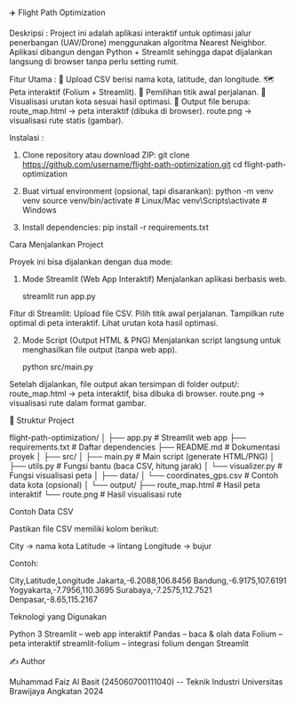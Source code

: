 ✈️ Flight Path Optimization

Deskripsi :
Project ini adalah aplikasi interaktif untuk optimasi jalur penerbangan (UAV/Drone) menggunakan algoritma Nearest Neighbor.
Aplikasi dibangun dengan Python + Streamlit sehingga dapat dijalankan langsung di browser tanpa perlu setting rumit.

Fitur Utama :
📂 Upload CSV berisi nama kota, latitude, dan longitude.
🗺️ Peta interaktif (Folium + Streamlit).
🚏 Pemilihan titik awal perjalanan.
📜 Visualisasi urutan kota sesuai hasil optimasi.
📑 Output file berupa:
          route_map.html → peta interaktif (dibuka di browser).
          route.png → visualisasi rute statis (gambar).
          
Instalasi :
1. Clone repository atau download ZIP:
   git clone https://github.com/username/flight-path-optimization.git
   cd flight-path-optimization

2. Buat virtual environment (opsional, tapi disarankan):
   python -m venv venv
   source venv/bin/activate   # Linux/Mac
   venv\Scripts\activate      # Windows

3. Install dependencies:
   pip install -r requirements.txt


Cara Menjalankan Project

Proyek ini bisa dijalankan dengan dua mode:

1. Mode Streamlit (Web App Interaktif)
Menjalankan aplikasi berbasis web.

    streamlit run app.py

Fitur di Streamlit:
Upload file CSV.
Pilih titik awal perjalanan.
Tampilkan rute optimal di peta interaktif.
Lihat urutan kota hasil optimasi.

2. Mode Script (Output HTML & PNG)
Menjalankan script langsung untuk menghasilkan file output (tanpa web app).

    python src/main.py

Setelah dijalankan, file output akan tersimpan di folder output/:
  route_map.html → peta interaktif, bisa dibuka di browser.
  route.png → visualisasi rute dalam format gambar.


📂 Struktur Project

flight-path-optimization/
│
├── app.py                # Streamlit web app
├── requirements.txt      # Daftar dependencies
├── README.md             # Dokumentasi proyek
│
├── src/
│   ├── main.py           # Main script (generate HTML/PNG)
│   ├── utils.py          # Fungsi bantu (baca CSV, hitung jarak)
│   └── visualizer.py     # Fungsi visualisasi peta
│
├── data/
│   └── coordinates_gps.csv   # Contoh data kota (opsional)
│
└── output/
    ├── route_map.html    # Hasil peta interaktif
    └── route.png         # Hasil visualisasi rute

Contoh Data CSV

Pastikan file CSV memiliki kolom berikut:

City → nama kota
Latitude → lintang
Longitude → bujur

Contoh:

City,Latitude,Longitude
Jakarta,-6.2088,106.8456
Bandung,-6.9175,107.6191
Yogyakarta,-7.7956,110.3695
Surabaya,-7.2575,112.7521
Denpasar,-8.65,115.2167


Teknologi yang Digunakan 

Python 3
Streamlit – web app interaktif
Pandas – baca & olah data
Folium – peta interaktif
streamlit-folium – integrasi folium dengan Streamlit

✍️ Author

Muhammad Faiz Al Basit (245060700111040) -- Teknik Industri Universitas Brawijaya Angkatan 2024
